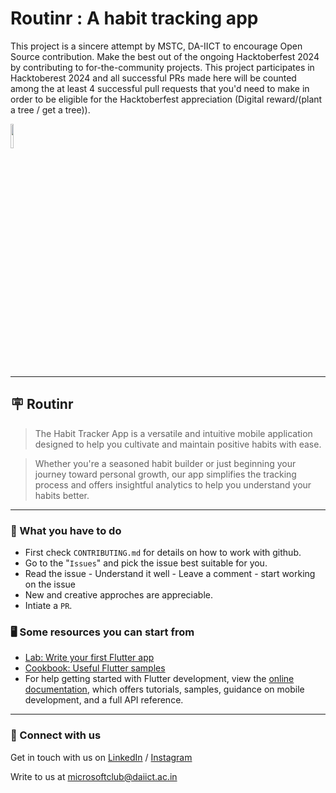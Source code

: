 
# Routinr : A habit tracking app

This project is a sincere attempt by MSTC, DA-IICT to encourage Open Source contribution. Make the best out of the ongoing Hacktoberfest 2024 by contributing to for-the-community projects. This project participates in Hacktoberest 2024 and all successful PRs made here will be counted among the at least 4 successful pull requests that you'd need to make in order to be eligible for the Hacktoberfest appreciation (Digital reward/(plant a tree / get a tree)).

<img src="https://res.cloudinary.com/dbvyvfe61/image/upload/v1619799241/Cicada%203301:%20Reinvented/MSTC_ffmo9v.png" width="10%">

---

## :placard: Routinr
>The Habit Tracker App is a versatile and intuitive mobile application designed to help you cultivate and maintain positive habits with ease.

>Whether you're a seasoned habit builder or just beginning your journey toward personal growth, our app simplifies the tracking process and offers insightful analytics to help you understand your habits better.
---

### :dart: What you have to do
* First check `CONTRIBUTING.md` for details on how to work with github.
* Go to the "`Issues`" and pick the issue best suitable for you. 
* Read the issue - Understand it well - Leave a comment - start working on the issue
* New and creative approches are appreciable.
* Intiate a `PR`.

### :desktop_computer: Some resources you can start from

- [Lab: Write your first Flutter app](https://docs.flutter.dev/get-started/codelab)
- [Cookbook: Useful Flutter samples](https://docs.flutter.dev/cookbook)
- For help getting started with Flutter development, view the
[online documentation](https://docs.flutter.dev/), which offers tutorials,
samples, guidance on mobile development, and a full API reference.

---

### 🔗 Connect with us
Get in touch with us on [LinkedIn](https://www.linkedin.com/company/microsoft-student-technical-club-da-iict/) / [Instagram](https://www.instagram.com/mstc_daiict/)

Write to us at microsoftclub@daiict.ac.in
